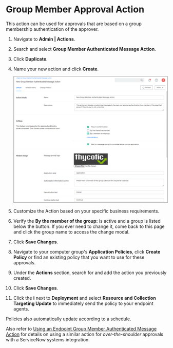 [title]: # (Group Member Approval)
[tags]: # (action)
[priority]: # (5)
# Group Member Approval Action

This action can be used for approvals that are based on a group membership authentication of the approver.

1. Navigate to __Admin | Actions__.
1. Search and select __Group Member Authenticated Message Action__.
1. Click __Duplicate__.
1. Name your new action and click __Create__.

   ![group approval action](images/group-member-appr.png "Group Member Authenticated Message Action")
1. Customize the Action based on your specific business requirements.
1. Verify the __By the member of the group:__ is active and a group is listed below the button. If you ever need to change it, come back to this page and click the group name to access the change modal.
1. Click __Save Changes__.
1. Navigate to your computer group's __Application Policies__, click __Create Policy__ or find an existing policy that you want to use for these approvals.
1. Under the __Actions__ section, search for and add the action you previously created.
1. Click __Save Changes__.
1. Click the __i__ next to __Deployment__ and select __Resource and Collection Targeting Update__ to immediately send the policy to your endpoint agents.

Policies also automatically update according to a schedule.

Also refer to [Using an Endpoint Group Member Authenticated Message Action](../config/foreign-systems/third-party/set-up-servicenow.md) for details on using a similar action for _over-the-shoulder_ approvals with a ServiceNow systems integration.
